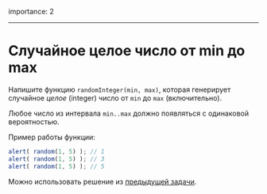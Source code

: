 importance: 2

---

# Случайное целое число от min до max

Напишите функцию `randomInteger(min, max)`, которая генерирует случайное *целое* (integer) число от `min` до `max` (включительно).

Любое число из интервала `min..max` должно появляться с одинаковой вероятностью.


Пример работы функции:

```js
alert( random(1, 5) ); // 1
alert( random(1, 5) ); // 3
alert( random(1, 5) ); // 5
```

Можно использовать решение из [предыдущей задачи](info:task/random-min-max).
